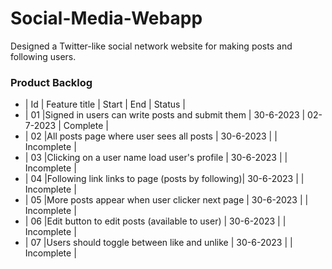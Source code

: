 # Social-Media-Webapp
Designed a Twitter-like social network website for making posts and following users.


### Product Backlog

- | Id | Feature title                                   | Start     |    End    |   Status    |
- | 01 |Signed in users can write posts and submit them  | 30-6-2023 | 02-7-2023 |  Complete   |
- | 02 |All posts page where user sees all posts         | 30-6-2023 |           |  Incomplete |
- | 03 |Clicking on a user name load user's profile      | 30-6-2023 |           |  Incomplete |
- | 04 |Following link links to page (posts by following)| 30-6-2023 |           |  Incomplete |
- | 05 |More posts appear when user clicker next page    | 30-6-2023 |           |  Incomplete |
- | 06 |Edit button to edit posts (available to user)    | 30-6-2023 |           |  Incomplete |
- | 07 |Users should toggle between like and unlike      | 30-6-2023 |           |  Incomplete |
